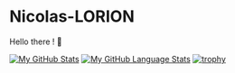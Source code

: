 # Nicolas-LORION

Hello there ! 🤙

[![My GitHub Stats](https://github-readme-stats.vercel.app/api/?username=ryu-75&count_private=true&theme=tokyonight&showicons=true)]()
[![My GitHub Language Stats](https://github-readme-stats.vercel.app/api/top-langs/?username=ryu-75&langs_count=5&theme=tokyonight)]()
[![trophy](https://github-profile-trophy.vercel.app/?username=ryu-75&theme=onedark)](https://github.com/ryo-ma/github-profile-trophy)
